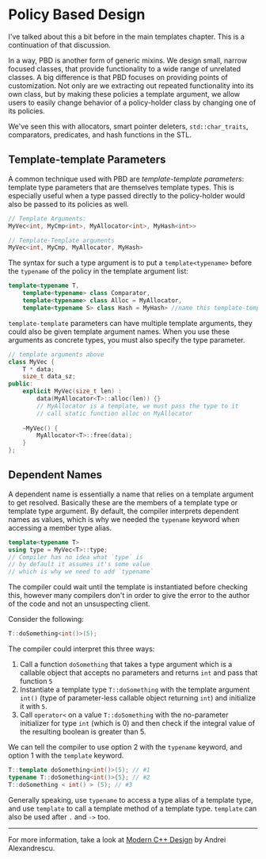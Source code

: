 # Policy Based Design

I've talked about this a bit before in the main templates chapter. This is a continuation of that discussion.

In a way, PBD is another form of generic mixins. We design small, narrow focused classes, that provide functionality to a wide range of unrelated classes. 
A big difference is that PBD focuses on providing points of customization. Not only are we extracting out repeated functionality into its own class, but by
making these policies a template argument, we allow users to easily change behavior of a policy-holder class by changing one of its policies.

We've seen this with allocators, smart pointer deleters, `std::char_traits`, comparators, predicates, and hash functions in the STL.

## Template-template Parameters

A common technique used with PBD are *template-template parameters*: template type parameters that are themselves template types. This is especially useful
when a type passed directly to the policy-holder would also be passed to its policies as well.
```C++
// Template Arguments:
MyVec<int, MyCmp<int>, MyAllocator<int>, MyHash<int>>

// Template-Template arguments
MyVec<int, MyCmp, MyAllocator, MyHash>
```

The syntax for such a type argument is to put a `template<typename>` before the `typename` of the policy in the template argument list:
```C++
template<typename T,
    template<typename> class Comparator,
    template<typename> class Alloc = MyAllocator,
    template<typename S> class Hash = MyHash> //name this template-template argument as S
```
`template-template` parameters can have multiple template arguments, they could also be given template argument names. When you use these arguments as concrete types, you must also specify the type parameter.

```C++
// template arguments above
class MyVec {
    T * data;
    size_t data_sz;
public:
    explicit MyVec(size_t len) :
        data(MyAllocator<T>::alloc(len)) {}
        // MyAllocator is a template, we must pass the type to it
        // call static function alloc on MyAllocator
    
    ~MyVec() {
        MyAllocator<T>::free(data);
    }
};
```

## Dependent Names

A dependent name is essentially a name that relies on a template argument to get resolved. Basically these are the members of a template type or template type argument.
By default, the compiler interprets dependent names as values, which is why we needed the `typename` keyword when accessing a member type alias.

```C++
template<typename T>
using type = MyVec<T>::type;
// Compiler has no idea what `type` is
// by default it assumes it's some value
// which is why we need to add `typename`
```

The compiler could wait until the template is instantiated before checking this, however many compilers don't in order to give the error to the author of the code and not an unsuspecting client.

Consider the following:
```C++
T::doSomething<int()>(5);
```
The compiler could interpret this three ways:
1. Call a function `doSomething` that takes a type argument which is a callable object that accepts no parameters and returns `int` and pass that function `5`
2. Instantiate a template type `T::doSomething` with the template argument `int()` (type of parameter-less callable object returning `int`) and initialize it with `5`.
3. Call `operator<` on a value `T::doSomething` with the no-parameter initializer for type `int` (which is 0) and then check if the integral value of the resulting boolean is greater than 5.

We can tell the compiler to use option 2 with the `typename` keyword, and option 1 with the `template` keyword.
```C++
T::template doSomething<int()>(5); // #1
typename T::doSomething<int()>{5}; // #2
T::doSomething < int() > (5); // #3
```

Generally speaking, use `typename` to access a type alias of a template type, and use `template` to call a template method of a template type. `template` can also be used after `.` and `->` too.

---
For more information, take a look at [Modern C++ Design](http://index-of.co.uk/C++/C++%20Design%20Generic%20Programming%20and%20Design%20Patterns%20Applied.pdf) by Andrei Alexandrescu.